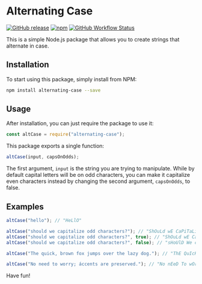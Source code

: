 # Alternating Case

[![GitHub release](https://img.shields.io/github/release/haykam821/Alternating-Case.svg?style=popout&label=github)](https://github.com/haykam821/Alternating-Case/releases/latest)
[![npm](https://img.shields.io/npm/v/alternating-case.svg?style=popout&colorB=red)](https://www.npmjs.com/package/alternating-case)
[![GitHub Workflow Status](https://img.shields.io/github/workflow/status/haykam821/Alternating-Case/Test?style=popout)](https://github.com/haykam821/Alternating-Case/actions/workflows/test.yml)

This is a simple Node.js package that allows you to create strings that alternate in case.

## Installation

To start using this package, simply install from NPM:

```bash
npm install alternating-case --save
```

## Usage

After installation, you can just require the package to use it:

```js
const altCase = require("alternating-case");
```

This package exports a single function:

```js
altCase(input, capsOnOdds);
```

The first argument, `input` is the string you are trying to manipulate. While by default capital letters will be on odd characters, you can make it capitalize even characters instead by changing the second argument, `capsOnOdds`, to false.

## Examples

```javascript
altCase("hello"); // "HeLlO"

altCase("should we capitalize odd characters?"); // "ShOuLd wE CaPiTaLiZe oDd cHaRaCtErS?"
altCase("should we capitalize odd characters?", true); // "ShOuLd wE CaPiTaLiZe oDd cHaRaCtErS?"
altCase("should we capitalize odd characters?", false); // "sHoUlD We cApItAlIzE OdD ChArAcTeRs?"

altCase("The quick, brown fox jumps over the lazy dog."); // "ThE QuIcK, bRoWn fOx jUmPs oVeR ThE LaZy dOg."

altCase("No need to worry; áccents are preserved."); // "No nEeD To wOrRy; ÁcCeNtS ArE PrEsErVeD."
```

Have fun!
